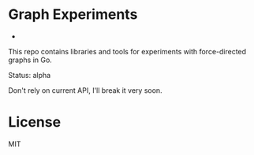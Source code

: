 # Graph Experiments
-
This repo contains libraries and tools for experiments with force-directed graphs in Go.

Status: alpha

Don't rely on current API, I'll break it very soon.

# License
MIT
